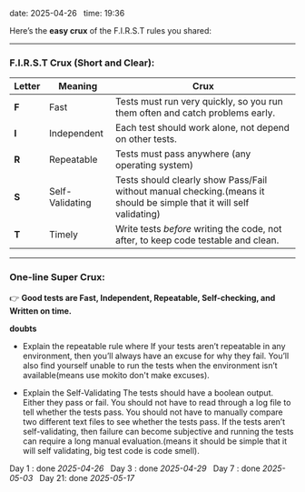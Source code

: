 date: 2025-04-26  
time: 19:36  

Here’s the **easy crux** of the F.I.R.S.T rules you shared:

---

### **F.I.R.S.T Crux (Short and Clear):**

| **Letter** | **Meaning**     | **Crux**                                                                                                             |
| ---------- | --------------- | -------------------------------------------------------------------------------------------------------------------- |
| **F**      | Fast            | Tests must run very quickly, so you run them often and catch problems early.                                         |
| **I**      | Independent     | Each test should work alone, not depend on other tests.                                                              |
| **R**      | Repeatable      | Tests must pass anywhere (any operating system)                                                                      |
| **S**      | Self-Validating | Tests should clearly show Pass/Fail without manual checking.(means it should be simple that it will self validating) |
| **T**      | Timely          | Write tests _before_ writing the code, not after, to keep code testable and clean.                                   |

  

---

### **One-line Super Crux:**
  

👉 **Good tests are Fast, Independent, Repeatable, Self-checking, and Written on time.**


**doubts**
- Explain the repeatable rule where If your tests aren’t repeatable in any environment, then you’ll always have an excuse for why they fail. You’ll also find yourself unable to run the tests when the environment isn’t available(means use mokito don't make excuses).

- Explain the Self-Validating The tests should have a boolean output. Either they pass or fail. You should not have to read through a log file to tell whether the tests pass. You should not have to manually compare two different text files to see whether the tests pass. If the tests aren’t self-validating, then failure can become subjective and running the tests can require a long manual evaluation.(means it should be simple that it will self validating, big test code is code smell).

Day 1 : done *2025-04-26*  
Day 3 : done *2025-04-29*  
Day 7 : done *2025-05-03*  
Day 21: done *2025-05-17*